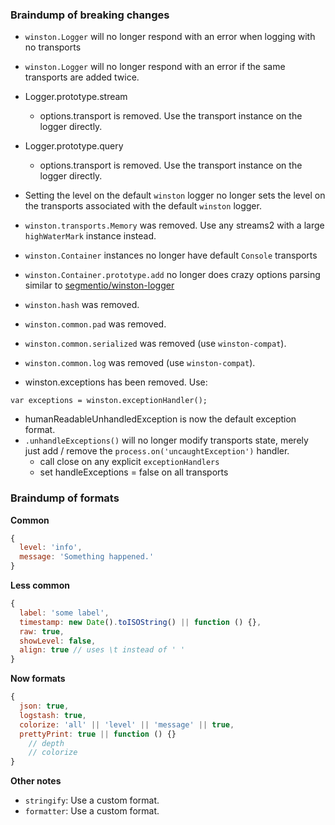 
### Braindump of breaking changes

- `winston.Logger` will no longer respond with an error when logging with no transports
- `winston.Logger` will no longer respond with an error if the same transports are added twice.
- Logger.prototype.stream
  - options.transport is removed. Use the transport instance on the logger directly.
- Logger.prototype.query
  - options.transport is removed. Use the transport instance on the logger directly.
- Setting the level on the default `winston` logger no longer sets the level on the transports associated with the default `winston` logger.
- `winston.transports.Memory` was removed. Use any streams2 with a large `highWaterMark` instance instead.


- `winston.Container` instances no longer have default `Console` transports
- `winston.Container.prototype.add` no longer does crazy options parsing similar to [segmentio/winston-logger](https://github.com/segmentio/winston-logger/blob/master/lib/index.js#L20-L43)


- `winston.hash` was removed.
- `winston.common.pad` was removed.
- `winston.common.serialized` was removed (use `winston-compat`).
- `winston.common.log` was removed (use `winston-compat`).


- winston.exceptions has been removed. Use:
```
var exceptions = winston.exceptionHandler();
```
- humanReadableUnhandledException is now the default exception format.
- `.unhandleExceptions()` will no longer modify transports state, merely just add / remove the `process.on('uncaughtException')` handler.
  - call close on any explicit `exceptionHandlers`
  - set handleExceptions = false on all transports

### Braindump of formats

**Common**
``` js
{
  level: 'info',
  message: 'Something happened.'
}
```

**Less common**
``` js
{
  label: 'some label',
  timestamp: new Date().toISOString() || function () {},
  raw: true,
  showLevel: false,
  align: true // uses \t instead of ' '
}
```

**Now formats**
``` js
{
  json: true,
  logstash: true,
  colorize: 'all' || 'level' || 'message' || true,
  prettyPrint: true || function () {}
    // depth
    // colorize
}
```

**Other notes**
- `stringify`: Use a custom format.
- `formatter`: Use a custom format.
